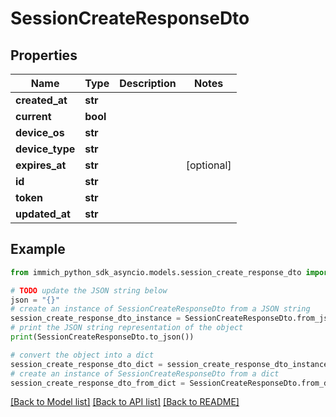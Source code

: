 # SessionCreateResponseDto


## Properties

Name | Type | Description | Notes
------------ | ------------- | ------------- | -------------
**created_at** | **str** |  | 
**current** | **bool** |  | 
**device_os** | **str** |  | 
**device_type** | **str** |  | 
**expires_at** | **str** |  | [optional] 
**id** | **str** |  | 
**token** | **str** |  | 
**updated_at** | **str** |  | 

## Example

```python
from immich_python_sdk_asyncio.models.session_create_response_dto import SessionCreateResponseDto

# TODO update the JSON string below
json = "{}"
# create an instance of SessionCreateResponseDto from a JSON string
session_create_response_dto_instance = SessionCreateResponseDto.from_json(json)
# print the JSON string representation of the object
print(SessionCreateResponseDto.to_json())

# convert the object into a dict
session_create_response_dto_dict = session_create_response_dto_instance.to_dict()
# create an instance of SessionCreateResponseDto from a dict
session_create_response_dto_from_dict = SessionCreateResponseDto.from_dict(session_create_response_dto_dict)
```
[[Back to Model list]](../README.md#documentation-for-models) [[Back to API list]](../README.md#documentation-for-api-endpoints) [[Back to README]](../README.md)


